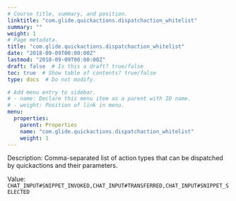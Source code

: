 ```yaml
---
# Course title, summary, and position.
linktitle: "com.glide.quickactions.dispatchaction_whitelist"
summary: ""
weight: 1
# Page metadata.
title: "com.glide.quickactions.dispatchaction_whitelist"
date: "2018-09-09T00:00:00Z"
lastmod: "2018-09-09T00:00:00Z"
draft: false  # Is this a draft? true/false
toc: true  # Show table of contents? true/false
type: docs  # Do not modify.

# Add menu entry to sidebar.
# - name: Declare this menu item as a parent with ID name.
# - weight: Position of link in menu.
menu:
  properties:
    parent: Properties
    name: "com.glide.quickactions.dispatchaction_whitelist"
    weight: 1
---
```


Description: Comma-separated list of action types that can be dispatched by quickactions and their parameters.


Value: `CHAT_INPUT#SNIPPET_INVOKED,CHAT_INPUT#TRANSFERRED,CHAT_INPUT#SNIPPET_SELECTED`